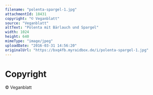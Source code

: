 ```yaml
---
filename: "polenta-spargel-1.jpg"
attachmentId: 18431
copyright: "© Veganblatt"
source: "Veganblatt"
altText: "Polenta mit Bärlauch und Spargel"
width: 1024
height: 640
mimeType: "image/jpeg"
uploadDate: "2016-03-31 14:56:20"
originalUrl: "https://bxq4fb.myraidbox.de/i/polenta-spargel-1.jpg"
---
```


# Copyright

© Veganblatt
